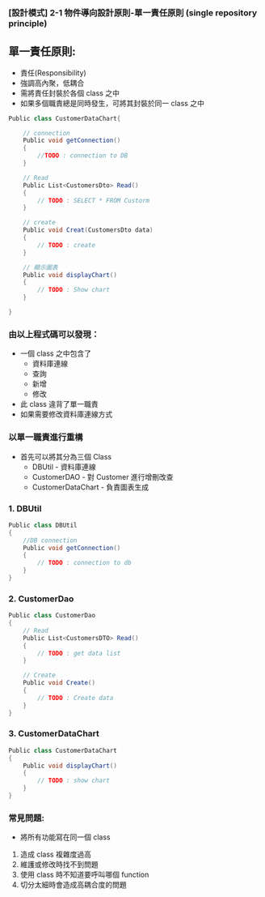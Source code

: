 ### [設計模式] 2-1 物件導向設計原則-單一責任原則 (single repository principle)

## 單一責任原則:

- 責任(Responsibility)
- 強調高內聚，低耦合
- 需將責任封裝於各個 class 之中
- 如果多個職責總是同時發生，可將其封裝於同一 class 之中

```csharp
Public class CustomerDataChart{

    // connection
    Public void getConnection()
    {
        //TODO : connection to DB
    }

    // Read
    Public List<CustomersDto> Read()
    {
        // TODO : SELECT * FROM Custorm
    }

    // create
    Public void Creat(CustomersDto data)
    {
        // TODO : create
    }

    // 顯示圖表
    Public void displayChart()
    {
        // TODO : Show chart
    }

}
```

### 由以上程式碼可以發現：

- 一個 class 之中包含了
  - 資料庫連線
  - 查詢
  - 新增
  - 修改
- 此 class 違背了單一職責
- 如果需要修改資料庫連線方式

### 以單一職責進行重構

- 首先可以將其分為三個 Class
  - DBUtil - 資料庫連線
  - CustomerDAO - 對 Customer 進行增刪改查
  - CustomerDataChart - 負責圖表生成

### 1. DBUtil

```csharp
Public class DBUtil
{
    //DB connection
    Public void getConnection()
    {
        // TODO : connection to db
    }
}
```

### 2. CustomerDao

```csharp
Public class CustomerDao
{
    // Read
    Public List<CustomersDTO> Read()
    {
        // TODO : get data list
    }

    // Create
    Public void Create()
    {
        // TODO : Create data
    }
}
```

### 3. CustomerDataChart

```csharp
Public class CustomerDataChart
{
    Public void displayChart()
    {
        // TODO : show chart
    }
}
```

### 常見問題:

- 將所有功能寫在同一個 class

1. 造成 class 複雜度過高
2. 維護或修改時找不到問題
3. 使用 class 時不知道要呼叫哪個 function
4. 切分太細時會造成高耦合度的問題
